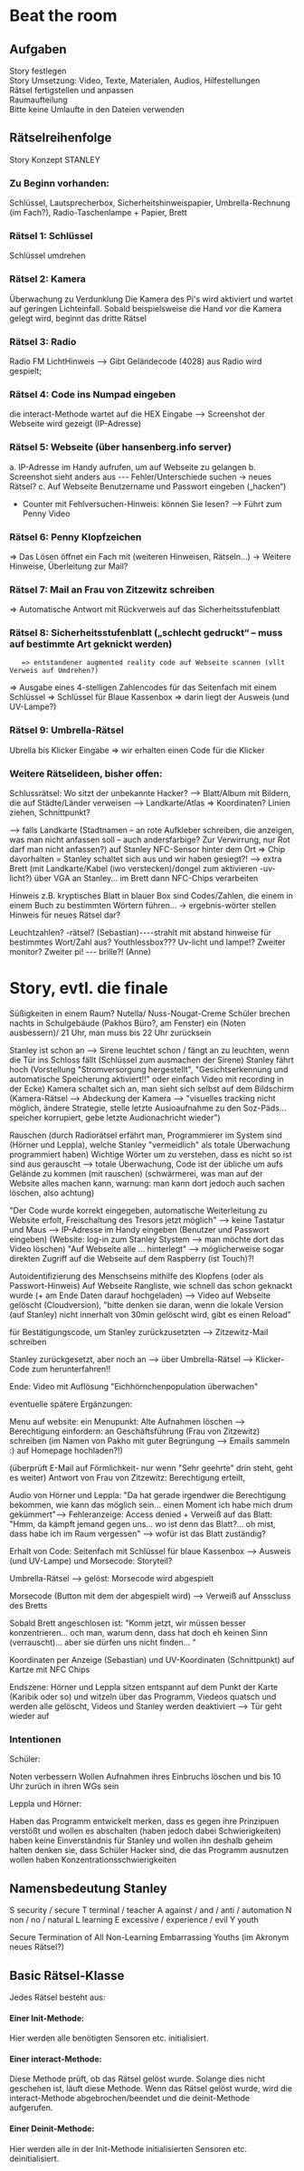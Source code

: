 # Beat the room

## Aufgaben
Story festlegen  
Story Umsetzung: Video, Texte, Materialen, Audios, Hilfestellungen  
Rätsel fertigstellen und anpassen  
Raumaufteilung  
Bitte keine Umlaufte in den Dateien verwenden  

## Rätselreihenfolge
Story Konzept STANLEY
### Zu Beginn vorhanden: 
Schlüssel, Lautsprecherbox, Sicherheitshinweispapier, Umbrella-Rechnung (im Fach?), Radio-Taschenlampe + Papier, Brett
### Rätsel 1: Schlüssel
Schlüssel umdrehen
### Rätsel 2: Kamera
Überwachung zu Verdunklung
Die Kamera des Pi's wird aktiviert und wartet auf geringen Lichteinfall. Sobald beispielsweise die Hand vor die Kamera gelegt wird, beginnt das dritte Rätsel
### Rätsel 3: Radio
Radio FM LichtHinweis
-->	Gibt Geländecode (4028) aus
Radio wird gespielt;
### Rätsel 4: Code ins Numpad eingeben
die interact-Methode wartet auf die HEX Eingabe
-->	Screenshot der Webseite wird gezeigt (IP-Adresse)
### Rätsel 5: Webseite (über hansenberg.info server)
a.	IP-Adresse im Handy aufrufen, um auf Webseite zu gelangen
b.	Screenshot sieht anders aus --- Fehler/Unterschiede suchen -> neues Rätsel?
c.	Auf Webseite Benutzername und Passwort eingeben („hacken“)
- Counter mit Fehlversuchen-Hinweis: können Sie lesen?
-->	Führt zum Penny Video
### Rätsel 6: Penny Klopfzeichen
=> Das Lösen öffnet ein Fach mit (weiteren Hinweisen, Rätseln…)
-> Weitere Hinweise, Überleitung zur Mail?
### Rätsel 7: Mail an Frau von Zitzewitz schreiben
=> Automatische Antwort mit Rückverweis auf das Sicherheitsstufenblatt
### Rätsel 8: Sicherheitsstufenblatt („schlecht gedruckt“ – muss auf bestimmte Art geknickt   werden)
       => entstandener augmented reality code auf Webseite scannen (vllt Verweis auf Umdrehen?)
=> Ausgabe eines 4-stelligen Zahlencodes für das Seitenfach mit einem Schlüssel
=> Schlüssel für Blaue Kassenbox => darin liegt der Ausweis (und UV-Lampe?)
### Rätsel 9: Umbrella-Rätsel
Ubrella bis Klicker Eingabe
       => wir erhalten einen Code für die Klicker
### Weitere Rätselideen, bisher offen:
Schlussrätsel:
Wo sitzt der unbekannte Hacker?
--> Blatt/Album mit Bildern, die auf Städte/Länder verweisen
--> Landkarte/Atlas => Koordinaten? Linien ziehen, Schnittpunkt?

--> falls Landkarte (Stadtnamen – an rote Aufkleber schreiben, die anzeigen, was man nicht anfassen soll – auch andersfarbige? Zur Verwirrung, nur Rot darf man nicht anfassen?) auf Stanley NFC-Sensor hinter dem Ort => Chip davorhalten = Stanley schaltet sich aus und wir haben gesiegt?!
              --> extra Brett (mit Landkarte/Kabel (iwo verstecken)/dongel zum aktivieren  -uv-licht?) über VGA an Stanley… im Brett dann NFC-Chips verarbeiten

Hinweis z.B. kryptisches Blatt in blauer Box sind Codes/Zahlen, die einem in einem Buch zu bestimmten Wörtern führen… -> ergebnis-wörter stellen Hinweis für neues Rätsel dar?

Leuchtzahlen? -rätsel? (Sebastian)----strahlt mit abstand hinweise für bestimmtes Wort/Zahl aus?
Youthlessbox???
Uv-licht und lampe!?
Zweiter monitor? Zweiter pi! --- brille?! (Anne)

# Story, evtl. die finale
Süßigkeiten in einem Raum? Nutella/ Nuss-Nougat-Creme
Schüler brechen nachts in Schulgebäude (Pakhos Büro?, am Fenster) ein (Noten ausbessern)/ 21 Uhr, man muss bis 22 Uhr zurücksein

Stanley ist schon an --> Sirene leuchtet schon / fängt an zu leuchten, wenn die Tür ins Schloss fällt (Schlüssel zum ausmachen der Sirene)
Stanley fährt hoch (Vorstellung "Stromversorgung hergestellt", "Gesichtserkennung und automatische Speicherung aktiviert!!" oder einfach Video mit recording in der Ecke)
Kamera schaltet sich an, man sieht sich selbst auf dem Bildschirm (Kamera-Rätsel --> Abdeckung der Kamera --> "visuelles tracking nicht möglich, ändere Strategie, stelle letzte Ausioaufnahme zu den Soz-Päds... speicher korrupiert, gebe letzte Audionachricht wieder")

Rauschen (durch Radiorätsel erfährt man, Programmierer im System sind (Hörner und Leppla), welche Stanley "vermeidlich" als totale Überwachung programmiert haben)
Wichtige Wörter um zu verstehen, dass es nicht so ist sind aus gerauscht --> totale Überwachung, Code ist der übliche um aufs Gelände zu kommen (mit rauschen) (schwärmerei, was man auf der Website alles machen kann, warnung: man kann dort jedoch auch sachen löschen, also achtung)

"Der Code wurde korrekt eingegeben, automatische Weiterleitung zu Website erfolt, Freischaltung des Tresors jetzt möglich" --> keine Tastatur und Maus --> IP-Adresse im Handy eingeben (Benutzer und Passwort eingeben) (Website: log-in zum Stanley Stystem --> man möchte dort das Video löschen)
       "Auf Webseite alle ... hinterlegt"
--> möglicherweise sogar direkten Zugriff auf die Webseite auf dem Raspberry (ist Touch)?!

Autoidentifizierung des Menschseins mithilfe des Klopfens     (oder als Passwort-Hinweis)
       Auf Webseite Rangliste, wie schnell das schon geknackt wurde (+ am Ende Daten darauf hochgeladen)
--> Video auf Webseite gelöscht (Cloudversion), "bitte denken sie daran, wenn die lokale Version (auf Stanley) nicht innerhalt von 30min gelöscht wird, gibt es einen Reload"

für Bestätigungscode, um Stanley zurückzusetzten --> Zitzewitz-Mail schreiben

Stanley zurückgesetzt, aber noch an --> über Umbrella-Rätsel --> Klicker-Code zum herunterfahren!!

Ende: Video mit Auflösung "Eichhörnchenpopulation überwachen"



eventuelle spätere Ergänzungen:

Menu auf website: ein Menupunkt: Alte Aufnahmen löschen --> Berechtigung einfordern: an Geschäftsführung (Frau von Zitzewitz) schreiben (im Namen von Pakho mit guter Begrüngung --> Emails sammeln :) auf Homepage hochladen?!)

(überprüft E-Mail auf Förmlichkeit- nur wenn "Sehr geehrte" drin steht, geht es weiter) Antwort von Frau von Zitzewitz: Berechtigung erteilt, 

Audio von Hörner und Leppla: "Da hat gerade irgendwer die Berechtigung bekommen, wie kann das möglich sein... einen Moment ich habe mich drum gekümmert"--> Fehleranzeige: Access denied +  Verweiß auf das Blatt: "Hmm, da kämpft jemand gegen uns... wo ist denn das Blatt?... oh mist, dass habe ich im Raum vergessen" --> wofür ist das Blatt zuständig?

Erhalt von Code: Seitenfach mit Schlüssel für blaue Kassenbox --> Ausweis (und UV-Lampe) und Morsecode: Storyteil?

Umbrella-Rätsel --> gelöst: Morsecode wird abgespielt

Morsecode (Button mit dem der abgespielt wird) --> Verweiß auf Ansscluss des Bretts

Sobald Brett angeschlosen ist: "Komm jetzt, wir müssen besser konzentrieren... och man, warum denn, dass hat doch eh keinen Sinn (verrauscht)... aber sie dürfen uns nicht finden... "

Koordinaten per Anzeige (Sebastian) und UV-Koordinaten (Schnittpunkt) auf Kartze mit NFC Chips

Endszene: Hörner und Leppla sitzen entspannt auf dem Punkt der Karte (Karibik oder so) und witzeln über das Programm, Viedeos quatsch und werden alle gelöscht, Videos und Stanley werden deaktiviert --> Tür geht wieder auf

### Intentionen 

Schüler:

Noten verbessern
Wollen Aufnahmen ihres Einbruchs löschen und bis 10 Uhr zurüch in ihren WGs sein

Leppla und Hörner:

Haben das Programm entwickelt
merken, dass es gegen ihre Prinzipuen verstößt und wollen es abschalten (haben jedoch dabei Schwierigkeiten)
haben keine Einverständnis für Stanley und wollen ihn deshalb geheim halten
denken sie, dass Schüler Hacker sind, die das Programm ausnutzen wollen
haben Konzentrationsschwierigkeiten


## Namensbedeutung Stanley

S	security / secure
T	terminal / teacher
A	against / and / anti / automation 
N	non / no / natural
L	learning
E	excessive / experience / evil
Y	youth

Secure Termination of All Non-Learning Embarrassing Youths
(im Akronym neues Rätsel?)

## Basic Rätsel-Klasse
Jedes Rätsel besteht aus:
#### Einer Init-Methode:
Hier werden alle benötigten Sensoren etc. initialisiert.
#### Einer interact-Methode:
Diese Methode prüft, ob das Rätsel gelöst wurde. Solange dies nicht geschehen ist, läuft diese Methode.
Wenn das Rätsel gelöst wurde, wird die interact-Methode abgebrochen/beendet und die deinit-Methode aufgerufen.
#### Einer Deinit-Methode:
Hier werden alle in der Init-Methode initialisierten Sensoren etc. deinitialisiert.
